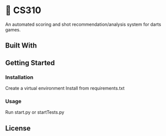 # 🎯 CS310
An automated scoring and shot recommendation/analysis system for darts games.
## Built With
## Getting Started
### Installation
Create a virtual environment
Install from requirements.txt
### Usage
Run start.py or startTests.py
## License
